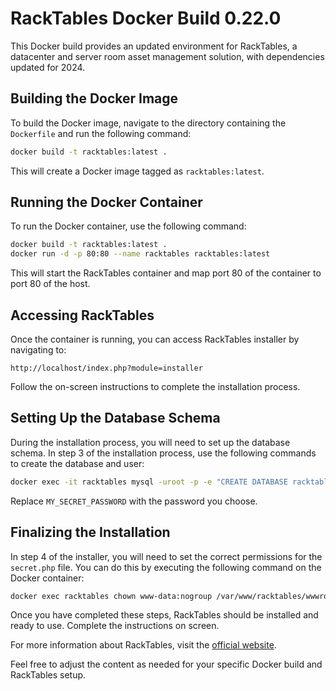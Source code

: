 # RackTables Docker Build 0.22.0

This Docker build provides an updated environment for RackTables, a datacenter and server room asset management solution, with dependencies updated for 2024.

## Building the Docker Image

To build the Docker image, navigate to the directory containing the `Dockerfile` and run the following command:

```bash
docker build -t racktables:latest .
```

This will create a Docker image tagged as `racktables:latest`.

## Running the Docker Container

To run the Docker container, use the following command:

```bash
docker build -t racktables:latest .
docker run -d -p 80:80 --name racktables racktables:latest
```

This will start the RackTables container and map port 80 of the container to port 80 of the host.

## Accessing RackTables

Once the container is running, you can access RackTables installer by navigating to:

```
http://localhost/index.php?module=installer
```

Follow the on-screen instructions to complete the installation process.

## Setting Up the Database Schema

During the installation process, you will need to set up the database schema. In step 3 of the installation process, use the following commands to create the database and user:

```bash
docker exec -it racktables mysql -uroot -p -e "CREATE DATABASE racktables_db CHARACTER SET utf8 COLLATE utf8_general_ci; CREATE USER 'racktables_user'@'localhost' IDENTIFIED BY 'MY_SECRET_PASSWORD'; GRANT ALL PRIVILEGES ON racktables_db.* TO 'racktables_user'@'localhost';"

```

Replace `MY_SECRET_PASSWORD` with the password you choose.

## Finalizing the Installation

In step 4 of the installer, you will need to set the correct permissions for the `secret.php` file. You can do this by executing the following command on the Docker container:

```bash
docker exec racktables chown www-data:nogroup /var/www/racktables/wwwroot/inc/secret.php; chmod 440 /var/www/racktables/wwwroot/inc/secret.php
```

Once you have completed these steps, RackTables should be installed and ready to use. Complete the instructions on screen.

For more information about RackTables, visit the [official website](https://www.racktables.org/).


Feel free to adjust the content as needed for your specific Docker build and RackTables setup.
